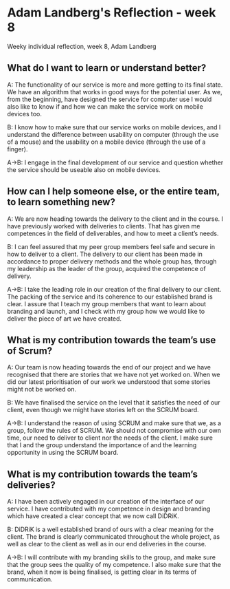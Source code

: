 # Adam Landberg's Reflection - week 8

Weeky individual reflection, week 8, Adam Landberg

## What do I want to learn or understand better?

A: The functionality of our service is more and more getting to its final state. We have an algorithm that works in good ways for the potential user. As we, from the beginning, have designed the service for computer use I would also like to know if and how we can make the service work on mobile devices too.

B: I know how to make sure that our service works on mobile devices, and I understand the difference between usability on computer (through the use of a mouse) and the usability on a mobile device (through the use of a finger).

A->B: I engage in the final development of our service and question whether the service should be useable also on mobile devices.

## How can I help someone else, or the entire team, to learn something new?

A: We are now heading towards the delivery to the client and in the course. I have previously worked with deliveries to clients. That has given me competences in the field of deliverables, and how to meet a client’s needs.

B: I can feel assured that my peer group members feel safe and secure in how to deliver to a client. The delivery to our client has been made in accordance to proper delivery methods and the whole group has, through my leadership as the leader of the group, acquired the competence of delivery.

A->B: I take the leading role in our creation of the final delivery to our client. The packing of the service and its coherence to our established brand is clear. I assure that I teach my group members that want to learn about branding and launch, and I check with my group how we would like to deliver the piece of art we have created.

## What is my contribution towards the team’s use of Scrum?

A: Our team is now heading towards the end of our project and we have recognised that there are stories that we have not yet worked on. When we did our latest prioritisation of our work we understood that some stories might not be worked on.

B: We have finalised the service on the level that it satisfies the need of our client, even though we might have stories left on the SCRUM board.

A->B: I understand the reason of using SCRUM and make sure that we, as a group, follow the rules of SCRUM. We should not compromise with our own time, our need to deliver to client nor the needs of the client. I make sure that I and the group understand the importance of and the learning opportunity in using the SCRUM board.

## What is my contribution towards the team’s deliveries?

A: I have been actively engaged in our creation of the interface of our service. I have contributed with my competence in design and branding which have created a clear concept that we now call DiDRiK.

B: DiDRiK is a well established brand of ours with a clear meaning for the client. The brand is clearly communicated throughout the whole project, as well as clear to the client as well as in our end deliveries in the course. 

A->B: I will contribute with my branding skills to the group, and make sure that the group sees the quality of my competence. I also make sure that the brand, when it now is being finalised, is getting clear in its terms of communication.
